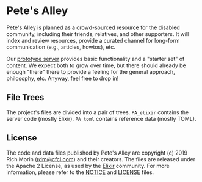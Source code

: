 # Pete's Alley

Pete's Alley is planned as a crowd-sourced resource for the disabled community,
including their friends, relatives, and other supporters.
It will index and review resources, provide a curated channel
for long-form communication (e.g., articles, howtos), etc.

Our [prototype server](http://www.cfcl.com/PA)
provides basic functionality and a "starter set" of content.
We expect both to grow over time, but there should already be enough "there"
there to provide a feeling for the general approach, philosophy, etc.
Anyway, feel free to drop in!

## File Trees

The project's files are divided into a pair of trees.
`PA_elixir` contains the server code (mostly Elixir). 
`PA_toml`   contains reference data (mostly TOML).

## License

The code and data files published by Pete's Alley
are copyright (c) 2019 Rich Morin (rdm@cfcl.com) and their creators.
The files are released under the Apache 2 License, as used by the
[Elixir](https://en.wikipedia.org/wiki/Elixir_(language)) community.
For more information,
please refer to the [NOTICE](NOTICE) and [LICENSE](LICENSE) files.
